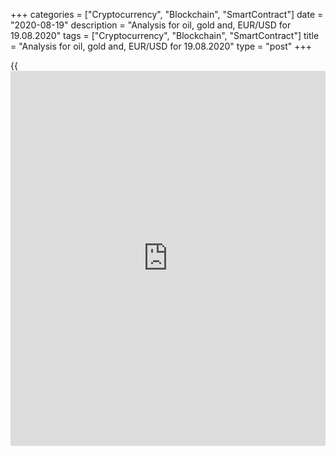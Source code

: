 +++
categories = ["Cryptocurrency", "Blockchain", "SmartContract"]
date = "2020-08-19"
description = "Analysis for oil, gold and, EUR/USD for 19.08.2020"
tags = ["Cryptocurrency", "Blockchain", "SmartContract"]
title = "Analysis for oil, gold and, EUR/USD for 19.08.2020"
type = "post"
+++

{{<iframe id="large-banner" src="https://www.bounty.group/#slide=8.0" width="100%" height="600" scrolling="no" style="border: 0px solid rgb(216, 221, 230); border-radius: 3px;">}}

August 19, 2020

August 19, 2020

Analysis for oil, gold and, EUR/USD for 19.08.2020Alex Rodionov

##  **Oil price forecast** **for** **today:** ** **USCrude****
******analysis**

WTI oil is trading in the middle-term uptrend with an upside target at
Target Zone 6 [49.17 - 48.42]. I recommend entering purchases according
to the pattern in the broken-out TZ5 and in the key support zone [37.23
– 36.61], if the price reaches it in the correction.

![LiteForex: Analysis for oil, gold and, EUR/USD for 19.08.2020][1]

The short-tern uptrend is held back by the resistance [42.70 – 42.55].
It is clear from the chart that buyers have been failing to break it out
and consolidate the price above for six days. Today is the seventh day.

As long as the price is under the resistance, and it has been failing to
break it out for a long time, I suggest entering sell trades in the
correction. To sell, we need a sell pattern or the breakout of the
trendline that is displayed in the screenshot below. The sell target
will be Intermediary Zone [40.33 – 40.02].

It will be relevant to buy oil when the price breaks out Additional Zone
and consolidates above the level. The entry point will be at the zone
retest, and the upside target will Gold Zone 5 [45.04 — 44.67].

![LiteForex: Analysis for oil, gold and, EUR/USD for 19.08.2020][2]

###  **[USCrude][3]Trading ideas for today:**

Sell according to the pattern in Additional Zone [42.70 - 42.55].
TakeProfit: Intermediary Zone [40.33 - 40.02]. StopLoss: according to
the pattern.

* * *

##  **Gold price forecast for today: XAUUSD analysis**

The gold price has broken out the key resistance of the middle-term
downtrend [1957.9 – 1949.2], and the price has been consolidated above
at the two US sessions. The gold middle-term trend is again up.

However, it is yet too early to buy gold at the current levels. I
suggest we explore the shorter timeframe and detail the entry point
there.

![LiteForex: Analysis for oil, gold and, EUR/USD for 19.08.2020][4]

The gold short-term trend is up. Within this trend, the price broke out
Target Zone [1957.9 - 1949.2] and Gold Zone [1997.0 – 1992.7]. The
upside target is now Target Zone 2 [2051.5 – 2042.2].

The price is now being corrected down and testing the strong support
Additional Zone [1992.2 - 1989.9]. I suggest entering purchases in the
zone according to the pattern. If the support is broken out, we shall
sell gold in the correction with a downside target in Intermediary Zone
[1969.0 – 1964.3].

If IZ is reached by the price, we shall first enter buy trades. If it is
broken out, we shall sell gold down to the lower Target Zone [1922.4 —
1913.1].

![LiteForex: Analysis for oil, gold and, EUR/USD for 19.08.2020][5]

###  **[XAUUSD][6] Trading ideas for today:**

  1. Buy according to the pattern in Additional Zone [1992.2 - 1989.9]. TakeProfit: 2015.0. StopLoss: according to the pattern rules.
  2. If the price breaks out Additional Zone [1992.2 — 1989.9], sell on the retest. TakeProfit: Intermediary Zone [1969.0 - 1964.3]. StopLoss: above the next local high.

* * *

##  **Euro/Dollar forecast for today: EURUSD analysis**

The US session closed the price above Target Zone 4 [1.1914 – 1.1896]
yesterday. If the trade session closes the price above the resistance
once again, we shall consider the zone to be broken out. If so, the next
upside target will in the middle-term uptrend will be Target Zone 5
[1.2096 — 1.2078].

![LiteForex: Analysis for oil, gold and, EUR/USD for 19.08.2020][7]

Let us switch to a shorter timeframe and analyze the short-term trend.
It is clear from the chart that the euro short-term trend is up. Buyers
broke out Target Zone [1.1911 - 1.1893] yesterday. The next buy target
is Gold Zone [1.1993 – 1.1984].

The EURUSD was yesterday corrected down to Additional Zone [1.1920 –
1.1915]. I recommend, today, entering buy trades in this zone according
to the pattern with the target in Gold Zone.

The trend key support is in the zone of Gold Zone.

![LiteForex: Analysis for oil, gold and, EUR/USD for 19.08.2020][8]

###  **[EURUSD][9] Trading ideas for today:**

  1. Buy according to the pattern in Additional Zone [1.1920 - 1.1915]. TakeProfit: Gold Zone [1.1993 - 1.1984]. StopLoss: according to the pattern rules.
  2. Buy according to the pattern in Intermediary Zone [1.1874 - 1.1865]. TakeProfit: 1.1963. StopLoss: according to the pattern rules.

> IZ - Intermediary Zone: responsible for the price momentum reversing

>

> TZ - Target Zone: a zone that is 75% likely to be reached after IZ
breakout.

>

> GZ - Gold Zone: zone in the medium-term momentum.

>

> All zones are calculated based on the average [daily](https://www.fintecher.org/2020/03/03/forex-trading-daily-strategy/) price of the
instrument and margin requirements of the futures.

* * *

P.S. Did you like my article? Share it in social networks: it will be
the best “thank you" :)

Ask me questions and comment below. I’ll be glad to answer your
questions and give necessary explanations.

 **Useful links:**

  * I recommend trying to trade with a reliable broker [here][10]. The system allows you to trade by yourself or copy successful traders from all across the globe.
  * Use my promo-code BLOG for getting deposit bonus 50% on LiteForex platform. Just enter this code in the appropriate field while [depositing][11] your trading account.
  * Telegram channel with high-quality analytics, Forex reviews, training articles, and other useful things for traders <t.me/liteforex>

## Price chart of EURUSD in real time mode

![Analysis for oil, gold and, EUR/USD for 19.08.2020][12]

The content of this article reflects the author’s opinion and does not
necessarily reflect the official position of LiteForex. The material
published on this page is provided for informational purposes only and
should not be considered as the provision of investment advice for the
purposes of Directive 2004/39/EC.

Rate this article:

{{value}}

( {{count}} {{title}} )

   1. cdn.liteforex.com/cache/uploads/blog_post/commodities/analytics/WTI_analysis_190820_1.png?w=30&s=2f1733bbeb98e9683b3f86b25c63831c
   2. cdn.liteforex.com/cache/uploads/blog_post/commodities/analytics/WTI_analysis_190820_2.png?w=30&s=3be9605a3ca0389b8e849383d2f79fe4
   3. my.liteforex.com/trading?type=oil
   4. cdn.liteforex.com/cache/uploads/blog_post/commodities/analytics/XAUUSD_analysis_190820_1.png?w=30&s=9fd2332c3085e3d2112566ae42fae0dc
   5. cdn.liteforex.com/cache/uploads/blog_post/commodities/analytics/XAUUSD_analysis_190820_2.png?w=30&s=d32efb4edac04faaf64af6bdba038d70
   6. my.liteforex.com/trading/chart?symbol=XAUUSD
   7. cdn.liteforex.com/cache/uploads/blog_post/commodities/analytics/EURUSD_analysis_190820_1.png?w=30&s=0b9f42b150dea9adc856d23d94858c4c
   8. cdn.liteforex.com/cache/uploads/blog_post/commodities/analytics/EURUSD_analysis_190820_2.png?w=30&s=f539edae3aefd45383bc901e69a3ca52
   9. my.liteforex.com/trading/chart?symbol=EURUSD
   10. my.liteforex.com/?category=analysts-opinions&slug=analysis-for-oil-gold-and-eurusd-for-19082020&openPopup=%2Fregistration%2Fpopup&utm_source=blog&utm_medium=article&utm_campaign=bonus
   11. my.liteforex.com/deposit/?category=analysts-opinions&slug=analysis-for-oil-gold-and-eurusd-for-19082020&promo_code=BLOG&utm_source=blog&utm_medium=article&utm_campaign=bonus
   12. cdn.liteforex.com/cache/uploads/blog_post/commodities/eur_102.jpeg?q=75&w=1000&s=990f7bbae617839d43e4d0d1ffc39547
